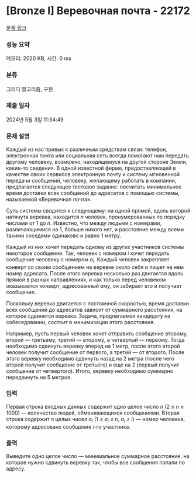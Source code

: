 # [Bronze I] Веревочная почта - 22172 

[문제 링크](https://www.acmicpc.net/problem/22172) 

### 성능 요약

메모리: 2020 KB, 시간: 0 ms

### 분류

그리디 알고리즘, 구현

### 제출 일자

2024년 5월 3일 11:34:49

### 문제 설명

<p>Каждый из нас привык к различным средствам связи: телефон, электронная почта или социальная сеть всегда помогают нам передать другому человеку, возможно, находящемуся на другой стороне Земли, какие-то сведения. В одной известной фирме, предоставляющей в качестве своих сервисов электронную почту и систему мгновенной передачи сообщений, человеку, желающему работать в компании, предлагается следующее тестовое задание: посчитать минимальное время доставки всех сообщений до адресатов с помощью системы, называемой «Веревочная почта».</p>

<p>Суть системы сводится к следующему: на одной прямой, вдоль которой натянута веревка, находится <i>n</i> человек, пронумерованных по порядку числами от 1 до <i>n</i>. Известно, что между людьми с номерами, различающимися на 1, больше никого нет, и расстояние между всеми такими соседями одинаково и равно 1 метру.</p>

<p>Каждый из них хочет передать одному из других участников системы некоторое сообщение. Так, человек с номером <i>i</i> хочет передать сообщение человеку с номером <i>a<sub>i</sub></i>. Каждый человек закрепляет конверт со своим сообщением на веревке около себя и пишет на нем номер адресата. После этого веревка несколько раз двигается вдоль прямой в разных направлениях, и как только перед человеком оказывается конверт, адресованный ему, он забирает его и получает сообщение.</p>

<p>Поскольку веревка двигается с постоянной скоростью, время доставки всех сообщений до адресатов зависит от суммарного расстояния, на которое сдвинется веревка. Задача, предлагаемая кандидату на собеседовании, состоит в минимизации этого расстояния.</p>

<p>Например, пусть первый человек хочет отправить сообщение второму, второй — третьему, третий — второму, а четвертый — первому. Тогда необходимо сдвинуть веревку вперед на 1 метр, после этого второй человек получит сообщение от первого, а третий — от второго. После этого веревку необходимо сдвинуть назад на 2 метра (после чего второй получит сообщение от третьего) и еще на 2 (первый получит сообщение от четвертого). Итого, веревку необходимо суммарно передвинуть на 5 метров.</p>

### 입력 

 <p>Первая строка входных данных содержит одно целое число <i>n</i> (2 ≤ <i>n</i> ≤ 1000) — количество людей, обменивающихся сообщениями. Вторая строка содержит <i>n</i> целых чисел <i>a<sub>i</sub></i> (1 ≤ <i>a<sub>i</sub></i> ≤ <i>n</i>, <i>a<sub>i</sub></i> ≠ <i>i</i>) — номер человека, которому адресовано сообщение <i>i</i>-го участника.</p>

### 출력 

 <p>Выведите одно целое число — минимальное суммарное расстояние, на которое нужно сдвинуть веревку так, чтобы все сообщения попали по адресу.</p>

